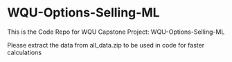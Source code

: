 # WQU-Options-Selling-ML
This is the Code Repo for WQU Capstone Project: WQU-Options-Selling-ML

Please extract the data from all_data.zip to be used in code for faster calculations
